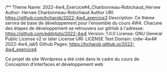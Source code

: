 /**
Theme Name: 2022-4w4_Exercice#4_Charbonneau-Robichaud_Hervee
Author: Hervee Charbonneau-Robichaud
Author URI: https://github.com/hcharob/2022-4w4_exercice3
Description: Ce thème servira de base de développement pour l'ensemble du cours 4W4. Chacune des étapes de développement se retrouvera sur gitHub à l'adresse: https://github.com/eddytuto/2022-4w4
Version: 1.0.0
License: GNU General Public License v2 or later
License URI: LICENSE
Text Domain: cidw-4w4# 2022-4w4_lab5
Github Pages: https://hcharob.github.io/2022-4w4_exercice4

Ce projet de site Wordpress a été créé dans le cadre du cours de Conception d'interfaces et développement web